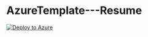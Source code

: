 # AzureTemplate---Resume

[![Deploy to Azure](http://azuredeploy.net/deploybutton.png)](https://azuredeploy.net/)
